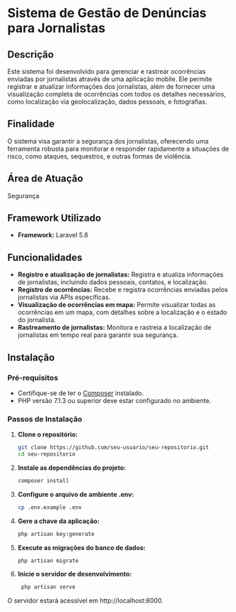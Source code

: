 # Sistema de Gestão de Denúncias para Jornalistas

## Descrição
Este sistema foi desenvolvido para gerenciar e rastrear ocorrências enviadas por jornalistas através de uma aplicação mobile. Ele permite registrar e atualizar informações dos jornalistas, além de fornecer uma visualização completa de ocorrências com todos os detalhes necessários, como localização via geolocalização, dados pessoais, e fotografias.

## Finalidade
O sistema visa garantir a segurança dos jornalistas, oferecendo uma ferramenta robusta para monitorar e responder rapidamente a situações de risco, como ataques, sequestros, e outras formas de violência.

## Área de Atuação
Segurança

## Framework Utilizado
- **Framework:** Laravel 5.8

## Funcionalidades
- **Registro e atualização de jornalistas:** Registra e atualiza informações de jornalistas, incluindo dados pessoais, contatos, e localização.
- **Registro de ocorrências:** Recebe e registra ocorrências enviadas pelos jornalistas via APIs específicas.
- **Visualização de ocorrências em mapa:** Permite visualizar todas as ocorrências em um mapa, com detalhes sobre a localização e o estado do jornalista.
- **Rastreamento de jornalistas:** Monitora e rastreia a localização de jornalistas em tempo real para garantir sua segurança.

## Instalação

### Pré-requisitos
- Certifique-se de ter o [Composer](https://getcomposer.org/) instalado.
- PHP versão 7.1.3 ou superior deve estar configurado no ambiente.

### Passos de Instalação



1. **Clone o repositório:**
   ```bash
   git clone https://github.com/seu-usuario/seu-repositorio.git
   cd seu-repositorio
2. **Instale as dependências do projeto:**
   ```bash
   composer install
3. **Configure o arquivo de ambiente .env:**
   ```bash
   cp .env.example .env
4. **Gere a chave da aplicação:**
    ```bash
    php artisan key:generate
5. **Execute as migrações do banco de dados:**
   ```bash
   php artisan migrate
6. **Inicie o servidor de desenvolvimento:**
   ```bash
    php artisan serve
O servidor estará acessível em http://localhost:8000.
